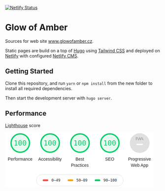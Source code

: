 [![Netlify Status](https://api.netlify.com/api/v1/badges/8c1316f8-eb8a-4a10-9664-b5030913d1e1/deploy-status)](https://app.netlify.com/sites/glowofamber/deploys)

# Glow of Amber

Sources for web site www.glowofamber.cz.

Static pages are build on a top of [Hugo](https://gohugo.io/) using [Tailwind CSS](tailwindcss.com/) and deployed on [Netlify](https://www.netlify.com) with configured [Netlify CMS](https://www.netlifycms.org/).

## Getting Started

Clone this repository, and run `yarn` or `npm install` from the new folder to install all required dependencies.

Then start the development server with `hugo server`.

## Performance

[Lighthouse](https://developers.google.com/web/tools/lighthouse) score

![](/lighthouse-score.png)